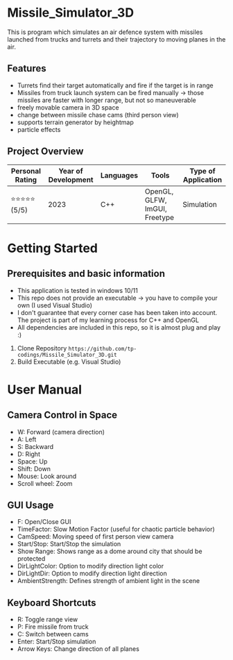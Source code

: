 # Missile_Simulator_3D
This is program which simulates an air defence system with missiles launched from trucks and turrets and their trajectory to moving planes in the air.

## Features
- Turrets find their target automatically and fire if the target is in range
- Missiles from truck launch system can be fired manually -> those missiles are faster with longer range, but not so maneuverable
- freely movable camera in 3D space
- change between missile chase cams (third person view)
- supports terrain generator by heightmap
- particle effects
  
## Project Overview

| Personal Rating | Year of Development | Languages | Tools | Type of Application |
| --- | --- | --- | --- | --- |
| ⭐️⭐️⭐️⭐️⭐️ (5/5) | 2023 | C++ | OpenGL, GLFW, ImGUI, Freetype | Simulation |

# Getting Started

## Prerequisites and basic information

- This application is tested in windows 10/11
- This repo does not provide an executable -> you have to compile your own (I used Visual Studio)
- I don't guarantee that every corner case has been taken into account. The project is part of my learning process for C++ and OpenGL
- All dependencies are included in this repo, so it is almost plug and play :)

1. Clone Repository
`https://github.com/tp-codings/Missile_Simulator_3D.git`
2. Build Executable (e.g. Visual Studio)

# User Manual
## Camera Control in Space
- W: Forward (camera direction)
- A: Left
- S: Backward
- D: Right
- Space: Up
- Shift: Down
- Mouse: Look around
- Scroll wheel: Zoom

## GUI Usage
- F: Open/Close GUI
- TimeFactor: Slow Motion Factor (useful for chaotic particle behavior)
- CamSpeed: Moving speed of first person view camera
- Start/Stop: Start/Stop the simulation
- Show Range: Shows range as a dome around city that should be protected
- DirLightColor: Option to modify direction light color
- DirLightDir: Option to modify direction light direction
- AmbientStrength: Defines strength of ambient light in the scene

## Keyboard Shortcuts
- R: Toggle range view
- P: Fire missile from truck
- C: Switch between cams
- Enter: Start/Stop simulation
- Arrow Keys: Change direction of all planes
